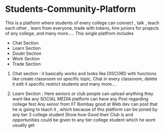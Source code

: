 # Students-Community-Platform

This is a platform where students of every college can connect , 
                                                       talk , 
                                                       teach each other , 
                                                       learn from everyone, 
                                                       trade with tokens, 
                                                       hire juniors for projects of any college,
                                                       and many more.....
This single platfrom includes
- Chat Section
- Learn Section
- Doubt Section
- Work Section
- Trade Section


1. Chat section : it basically works and looks like DISCORD with functions like create classroom on specific topic, 
                  Chat in every classroom, delete it edit it specific restrict students and many more....
                  
2. Learn Section : Here seniors or club people can upload anything they want like any SOCIAL MEDIA platform 
                   can have any Post regarding college fest 
                   Any senior from IIT Bombay good at Web dev can post that he is going to teach it , which because of this platform can be joined by any tier 3 college student
                   Show how Good their Club is and opportunities could be given to any tier college student which he wont usually get
                   
